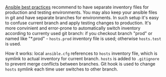 [Ansible best practices](http://docs.ansible.com/ansible/playbooks_best_practices.html#how-to-differentiate-staging-vs-production) recommend to have separate inventory files for production and testing environments. You may also keep your ansible files in git and have separate branches for environments. In such setup it's easy to confuse current branch and apply testing changes to production. It's more convinient and error-prone to automatically switch inventory according to currenty used git branch: if you checkout branch "prod" or named like "*.prod" - `hosts.prod` inventory file is used; otherwise `hosts.test` is used.

How it works: local `ansible.cfg` references to `hosts` inventory file, which is symlink to actual inventory for current branch. `hosts` is added to `.gitignore` to prevent merge conflicts between branches. Git hook is used to change `hosts` symlink each time user switches to other branch.
